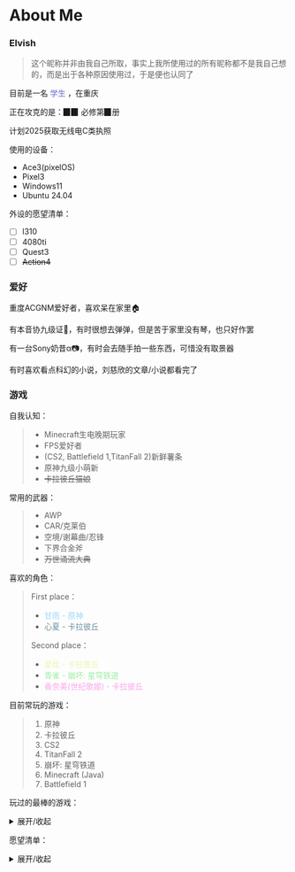 # About Me
### Elvish
> 这个昵称并非由我自己所取，事实上我所使用过的所有昵称都不是我自己想的，而是出于各种原因使用过，于是便也认同了


目前是一名<span  style="color:#6b66cc; "> 学生 </span>，在重庆

正在攻克的是：▉▉ 必修第▉册

计划2025获取无线电C类执照

使用的设备：
- Ace3(pixelOS)
- Pixel3
- Windows11
- Ubuntu 24.04

外设的愿望清单：
- [ ] l310
- [ ] 4080ti
- [ ] Quest3
- [ ] ~~Action4~~

### 爱好
重度ACGNM爱好者，喜欢呆在家里🏠

有本音协九级证🎼，有时很想去弹弹，但是苦于家里没有琴，也只好作罢

有一台Sony奶昔α📷，有时会去随手拍一些东西，可惜没有取景器

有时喜欢看点科幻的小说，刘慈欣的文章/小说都看完了
### 游戏
自我认知：
>- Minecraft生电晚期玩家
>- FPS爱好者
>- (CS2, Battlefield 1,TitanFall 2)新鲜薯条
>- 原神九级小萌新
>- ~~卡拉彼丘猫娘~~

常用的武器：
>- AWP
>- CAR/克莱伯
>- 空境/谢幕曲/忍锋
>- 下界合金斧
>- ~~万世涌流大典~~

喜欢的角色：
> First place：
>- <span  style="color:#9bd9fa; ">甘雨 - 原神</span>
>- <span  style="color:#6c90a3; ">心夏 - 卡拉彼丘</span>
> 
> Second place：
>- <span  style="color:#e9f7b0; ">星绘 - 卡拉彼丘</span>
>- <span  style="color:#9aeda1; ">青雀 - 崩坏: 星穹铁道</span>
>- <span  style="color:#fca4e9; ">香奈美(世纪歌姬) - 卡拉彼丘</span>

目前常玩的游戏：
> 1. 原神
> 2. 卡拉彼丘
> 3. CS2
> 4. TitanFall 2
> 5. 崩坏: 星穹铁道
> 6. Minecraft (Java)
> 7. Battlefield 1

玩过的最棒的游戏：
<details markdown='1'><summary>展开/收起</summary>

> - 最佳沙盒：Minecraft
> - 最佳FPS剧情设计：TitanFall 2/COD现代战争系列
> - 最硬核FPS：CS2/Battlefield 1
> - 最佳解密：Portal/Sulerliminal
> - 最佳文字冒险：饿殍: 明末千里行
> - 最有趣的恐怖游戏：米塔Miside
> - 最棒的猫猫模拟器：Stray
> - 最没完全搞懂的游戏：雀魂
> - 最棒的_第一人称射击_游戏：Wallpaper Engine
> - ~~玩家全是猫娘的游戏：卡拉彼丘~~
</details>

愿望清单：
<details markdown='1'><summary>展开/收起</summary>

- [ ] VRchat
- [ ] 星际公民
- [ ] Microsoft Flight Simulator 2024
- [ ] Battlefield 5/2042

</details